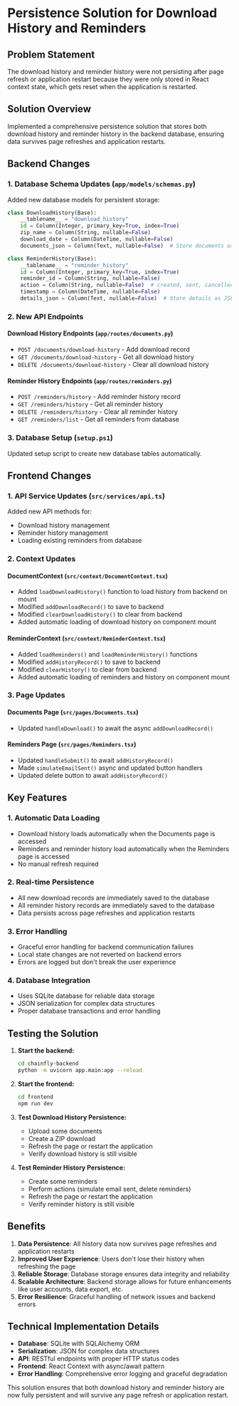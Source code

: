 # Persistence Solution for Download History and Reminders

## Problem Statement
The download history and reminder history were not persisting after page refresh or application restart because they were only stored in React context state, which gets reset when the application is restarted.

## Solution Overview
Implemented a comprehensive persistence solution that stores both download history and reminder history in the backend database, ensuring data survives page refreshes and application restarts.

## Backend Changes

### 1. Database Schema Updates (`app/models/schemas.py`)
Added new database models for persistent storage:

```python
class DownloadHistory(Base):
    __tablename__ = "download_history"
    id = Column(Integer, primary_key=True, index=True)
    zip_name = Column(String, nullable=False)
    download_date = Column(DateTime, nullable=False)
    documents_json = Column(Text, nullable=False)  # Store documents as JSON string

class ReminderHistory(Base):
    __tablename__ = "reminder_history"
    id = Column(Integer, primary_key=True, index=True)
    reminder_id = Column(String, nullable=False)
    action = Column(String, nullable=False)  # created, sent, cancelled, updated
    timestamp = Column(DateTime, nullable=False)
    details_json = Column(Text, nullable=False)  # Store details as JSON string
```

### 2. New API Endpoints

#### Download History Endpoints (`app/routes/documents.py`)
- `POST /documents/download-history` - Add download record
- `GET /documents/download-history` - Get all download history
- `DELETE /documents/download-history` - Clear all download history

#### Reminder History Endpoints (`app/routes/reminders.py`)
- `POST /reminders/history` - Add reminder history record
- `GET /reminders/history` - Get all reminder history
- `DELETE /reminders/history` - Clear all reminder history
- `GET /reminders/list` - Get all reminders from database

### 3. Database Setup (`setup.ps1`)
Updated setup script to create new database tables automatically.

## Frontend Changes

### 1. API Service Updates (`src/services/api.ts`)
Added new API methods for:
- Download history management
- Reminder history management
- Loading existing reminders from database

### 2. Context Updates

#### DocumentContext (`src/context/DocumentContext.tsx`)
- Added `loadDownloadHistory()` function to load history from backend on mount
- Modified `addDownloadRecord()` to save to backend
- Modified `clearDownloadHistory()` to clear from backend
- Added automatic loading of download history on component mount

#### ReminderContext (`src/context/ReminderContext.tsx`)
- Added `loadReminders()` and `loadReminderHistory()` functions
- Modified `addHistoryRecord()` to save to backend
- Modified `clearHistory()` to clear from backend
- Added automatic loading of reminders and history on component mount

### 3. Page Updates

#### Documents Page (`src/pages/Documents.tsx`)
- Updated `handleDownload()` to await the async `addDownloadRecord()`

#### Reminders Page (`src/pages/Reminders.tsx`)
- Updated `handleSubmit()` to await `addHistoryRecord()`
- Made `simulateEmailSent()` async and updated button handlers
- Updated delete button to await `addHistoryRecord()`

## Key Features

### 1. Automatic Data Loading
- Download history loads automatically when the Documents page is accessed
- Reminders and reminder history load automatically when the Reminders page is accessed
- No manual refresh required

### 2. Real-time Persistence
- All new download records are immediately saved to the database
- All reminder history records are immediately saved to the database
- Data persists across page refreshes and application restarts

### 3. Error Handling
- Graceful error handling for backend communication failures
- Local state changes are not reverted on backend errors
- Errors are logged but don't break the user experience

### 4. Database Integration
- Uses SQLite database for reliable data storage
- JSON serialization for complex data structures
- Proper database transactions and error handling

## Testing the Solution

1. **Start the backend:**
   ```bash
   cd chainfly-backend
   python -m uvicorn app.main:app --reload
   ```

2. **Start the frontend:**
   ```bash
   cd frontend
   npm run dev
   ```

3. **Test Download History Persistence:**
   - Upload some documents
   - Create a ZIP download
   - Refresh the page or restart the application
   - Verify download history is still visible

4. **Test Reminder History Persistence:**
   - Create some reminders
   - Perform actions (simulate email sent, delete reminders)
   - Refresh the page or restart the application
   - Verify reminder history is still visible

## Benefits

1. **Data Persistence**: All history data now survives page refreshes and application restarts
2. **Improved User Experience**: Users don't lose their history when refreshing the page
3. **Reliable Storage**: Database storage ensures data integrity and reliability
4. **Scalable Architecture**: Backend storage allows for future enhancements like user accounts, data export, etc.
5. **Error Resilience**: Graceful handling of network issues and backend errors

## Technical Implementation Details

- **Database**: SQLite with SQLAlchemy ORM
- **Serialization**: JSON for complex data structures
- **API**: RESTful endpoints with proper HTTP status codes
- **Frontend**: React Context with async/await pattern
- **Error Handling**: Comprehensive error logging and graceful degradation

This solution ensures that both download history and reminder history are now fully persistent and will survive any page refresh or application restart. 